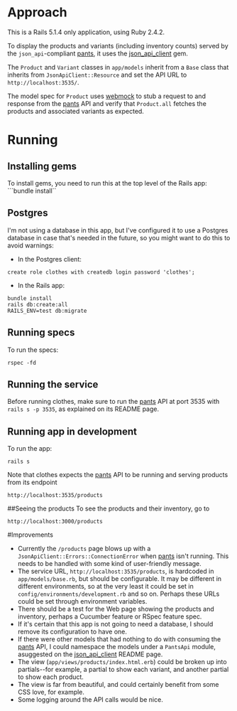 # Approach

This is a Rails 5.1.4 only application, using Ruby 2.4.2.

To display the products and variants (including inventory counts) served by the `json_api`-compliant [pants](https://github.com/apoorva-muralidhara/pants), it uses the [json_api_client](http://github.com/chingor13/json_api_client) gem.

The `Product` and `Variant` classes in `app/models` inherit from a `Base` class that inherits from `JsonApiClient::Resource` and set the API URL to `http://localhost:3535/`.

The model spec for `Product` uses [webmock](https://github.com/bblimke/webmock) to stub a request to and response from the [pants](https://github.com/apoorva-muralidhara/pants) API and verify that `Product.all` fetches the products and associated variants as expected.

# Running

## Installing gems
To install gems, you need to run this at the top level of the Rails app:
```bundle install``

## Postgres
I'm not using a database in this app, but I've configured it to use a Postgres database in case that's needed in the future, so you might want to do this to avoid warnings:

* In the Postgres client:
```
create role clothes with createdb login password 'clothes';
```

* In the Rails app:
```
bundle install
rails db:create:all
RAILS_ENV=test db:migrate
```

## Running specs
To run the specs:
```
rspec -fd
```

## Running the service
Before running clothes, make sure to run the [pants](https://github.com/apoorva-muralidhara/pants) API at port 3535 with `rails s -p 3535`, as explained on its README page.

## Running app in development

To run the app:
```
rails s
```

Note that clothes expects the [pants](https://github.com/apoorva-muralidhara/pants) API to be running and serving products from its endpoint

```
http://localhost:3535/products
```

##Seeing the products
To see the products and their inventory, go to
```
http://localhost:3000/products
```

#Improvements
* Currently the `/products` page blows up with a `JsonApiClient::Errors::ConnectionError` when [pants](https://github.com/apoorva-muralidhara/pants) isn't running.  This needs to be handled with some kind of user-friendly message.
* The service URL, `http://localhost:3535/products`, is hardcoded in `app/models/base.rb`, but should be configurable.  It may be different in different environments, so at the very least it could be set in `config/environments/development.rb` and so on.  Perhaps these URLs could be set through environment variables.
* There should be a test for the Web page showing the products and inventory, perhaps a Cucumber feature or RSpec feature spec.
* If it's certain that this app is not going to need a database, I should remove its configuration to have one.
* If there were other models that had nothing to do with consuming the [pants](https://github.com/apoorva-muralidhara/pants) API, I could namespace the models under a `PantsApi` module, asuggested on the [json_api_client](http://github.com/chingor13/json_api_client) README page.
* The view (`app/views/products/index.html.erb`) could be broken up into partials--for example, a partial to show each variant, and another partial to show each product.
* The view is far from beautiful, and could certainly benefit from some CSS love, for example.
* Some logging around the API calls would be nice.








